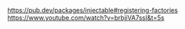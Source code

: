 https://pub.dev/packages/injectable#registering-factories
https://www.youtube.com/watch?v=brbjiVA7ssI&t=5s
